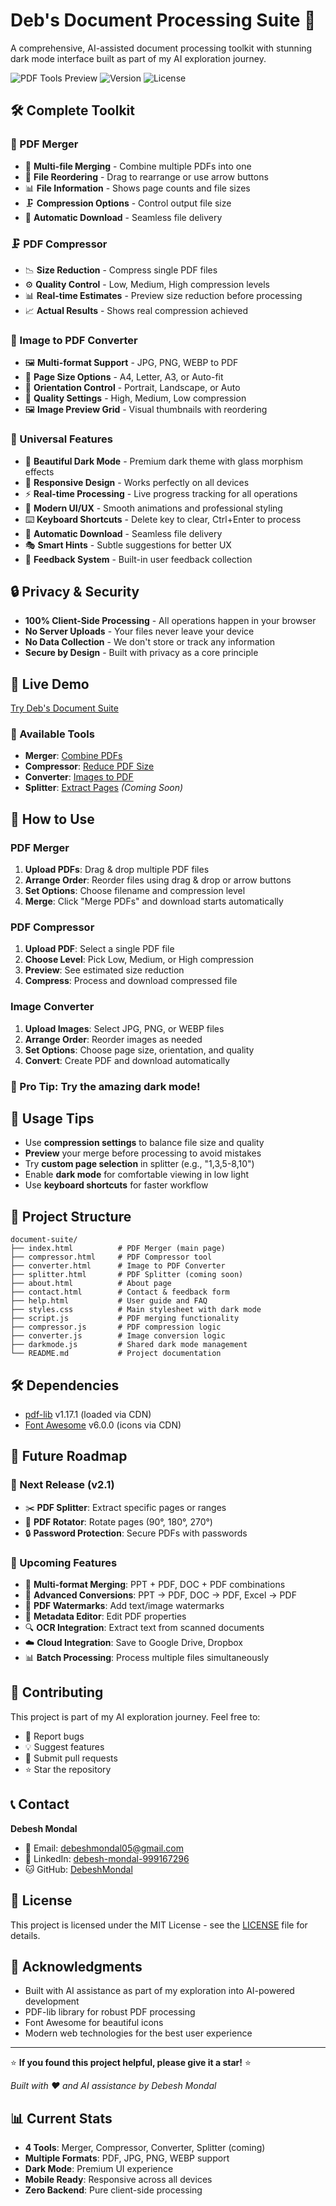 # Deb's Document Processing Suite 🔗

A comprehensive, AI-assisted document processing toolkit with stunning dark mode interface built as part of my AI exploration journey.

![PDF Tools Preview](https://img.shields.io/badge/Status-Live-brightgreen) ![Version](https://img.shields.io/badge/Version-2.0-blue) ![License](https://img.shields.io/badge/License-MIT-yellow)

## 🛠️ Complete Toolkit

### 📄 PDF Merger
- 🎯 **Multi-file Merging** - Combine multiple PDFs into one
- 🔄 **File Reordering** - Drag to rearrange or use arrow buttons
- 📊 **File Information** - Shows page counts and file sizes
- 🗜️ **Compression Options** - Control output file size
- 💾 **Automatic Download** - Seamless file delivery

### 🗜️ PDF Compressor
- 📉 **Size Reduction** - Compress single PDF files
- ⚙️ **Quality Control** - Low, Medium, High compression levels
- 📊 **Real-time Estimates** - Preview size reduction before processing
- 📈 **Actual Results** - Shows real compression achieved

### 🔄 Image to PDF Converter
- 🖼️ **Multi-format Support** - JPG, PNG, WEBP to PDF
- 📐 **Page Size Options** - A4, Letter, A3, or Auto-fit
- 🔄 **Orientation Control** - Portrait, Landscape, or Auto
- 🎨 **Quality Settings** - High, Medium, Low compression
- 🖼️ **Image Preview Grid** - Visual thumbnails with reordering

### 🎨 Universal Features
- 🌙 **Beautiful Dark Mode** - Premium dark theme with glass morphism effects
- 📱 **Responsive Design** - Works perfectly on all devices
- ⚡ **Real-time Processing** - Live progress tracking for all operations
- 🎨 **Modern UI/UX** - Smooth animations and professional styling
- ⌨️ **Keyboard Shortcuts** - Delete key to clear, Ctrl+Enter to process
- 💾 **Automatic Download** - Seamless file delivery
- 🎭 **Smart Hints** - Subtle suggestions for better UX
- 📧 **Feedback System** - Built-in user feedback collection
 
## 🔒 Privacy & Security

- **100% Client-Side Processing** - All operations happen in your browser
- **No Server Uploads** - Your files never leave your device
- **No Data Collection** - We don't store or track any information
- **Secure by Design** - Built with privacy as a core principle

## 🚀 Live Demo

[Try Deb's Document Suite](https://your-github-pages-url-here)

### 🎯 Available Tools
- **Merger**: [Combine PDFs](https://your-url/index.html)
- **Compressor**: [Reduce PDF Size](https://your-url/compressor.html)
- **Converter**: [Images to PDF](https://your-url/converter.html)
- **Splitter**: [Extract Pages](https://your-url/splitter.html) *(Coming Soon)*

## 🎯 How to Use

### PDF Merger
1. **Upload PDFs**: Drag & drop multiple PDF files
2. **Arrange Order**: Reorder files using drag & drop or arrow buttons
3. **Set Options**: Choose filename and compression level
4. **Merge**: Click "Merge PDFs" and download starts automatically

### PDF Compressor
1. **Upload PDF**: Select a single PDF file
2. **Choose Level**: Pick Low, Medium, or High compression
3. **Preview**: See estimated size reduction
4. **Compress**: Process and download compressed file

### Image Converter
1. **Upload Images**: Select JPG, PNG, or WEBP files
2. **Arrange Order**: Reorder images as needed
3. **Set Options**: Choose page size, orientation, and quality
4. **Convert**: Create PDF and download automatically

### 🌙 Pro Tip: Try the amazing dark mode!

## 🎯 Usage Tips

- Use **compression settings** to balance file size and quality
- **Preview** your merge before processing to avoid mistakes
- Try **custom page selection** in splitter (e.g., "1,3,5-8,10")
- Enable **dark mode** for comfortable viewing in low light
- Use **keyboard shortcuts** for faster workflow

## 📁 Project Structure

```
document-suite/
├── index.html          # PDF Merger (main page)
├── compressor.html     # PDF Compressor tool
├── converter.html      # Image to PDF Converter
├── splitter.html       # PDF Splitter (coming soon)
├── about.html          # About page
├── contact.html        # Contact & feedback form
├── help.html           # User guide and FAQ
├── styles.css          # Main stylesheet with dark mode
├── script.js           # PDF merging functionality
├── compressor.js       # PDF compression logic
├── converter.js        # Image conversion logic
├── darkmode.js         # Shared dark mode management
└── README.md           # Project documentation
```

## 🛠️ Dependencies

- [pdf-lib](https://pdf-lib.js.org/) v1.17.1 (loaded via CDN)
- [Font Awesome](https://fontawesome.com/) v6.0.0 (icons via CDN)

## 🔮 Future Roadmap

### 🚀 Next Release (v2.1)
- ✂️ **PDF Splitter**: Extract specific pages or ranges
- 🔄 **PDF Rotator**: Rotate pages (90°, 180°, 270°)
- 🔒 **Password Protection**: Secure PDFs with passwords

### 🎯 Upcoming Features
- 📄 **Multi-format Merging**: PPT + PDF, DOC + PDF combinations
- 🔄 **Advanced Conversions**: PPT → PDF, DOC → PDF, Excel → PDF
- 🎨 **PDF Watermarks**: Add text/image watermarks
- 📝 **Metadata Editor**: Edit PDF properties
- 🔍 **OCR Integration**: Extract text from scanned documents
- ☁️ **Cloud Integration**: Save to Google Drive, Dropbox
- 📊 **Batch Processing**: Process multiple files simultaneously

## 🤝 Contributing

This project is part of my AI exploration journey. Feel free to:

- 🐛 Report bugs
- 💡 Suggest features
- 🔧 Submit pull requests
- ⭐ Star the repository

## 📞 Contact

**Debesh Mondal**
- 📧 Email: [debeshmondal05@gmail.com](mailto:debeshmondal05@gmail.com)
- 💼 LinkedIn: [debesh-mondal-999167296](https://www.linkedin.com/in/debesh-mondal-999167296/)
- 🐱 GitHub: [DebeshMondal](https://github.com/DebeshMondal)

## 📄 License

This project is licensed under the MIT License - see the [LICENSE](LICENSE) file for details.

## 🙏 Acknowledgments

- Built with AI assistance as part of my exploration into AI-powered development
- PDF-lib library for robust PDF processing
- Font Awesome for beautiful icons
- Modern web technologies for the best user experience

---

⭐ **If you found this project helpful, please give it a star!** ⭐

*Built with ❤️ and AI assistance by Debesh Mondal*

## 📊 Current Stats
- **4 Tools**: Merger, Compressor, Converter, Splitter (coming)
- **Multiple Formats**: PDF, JPG, PNG, WEBP support
- **Dark Mode**: Premium UI experience
- **Mobile Ready**: Responsive across all devices
- **Zero Backend**: Pure client-side processing




